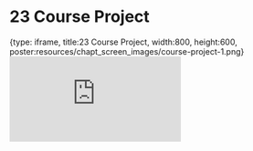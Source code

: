 # 23 Course Project
 
{type: iframe, title:23 Course Project, width:800, height:600, poster:resources/chapt_screen_images/course-project-1.png}
![](https://b7m.github.io/Regression_Models/no_toc/course-project-1.html)
 

 
